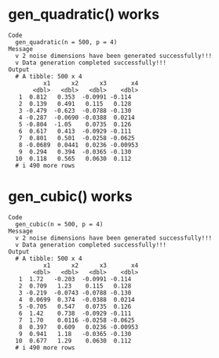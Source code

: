 # gen_quadratic() works

    Code
      gen_quadratic(n = 500, p = 4)
    Message
      v 2 noise dimensions have been generated successfully!!!
      v Data generation completed successfully!!!
    Output
      # A tibble: 500 x 4
              x1      x2      x3       x4
           <dbl>   <dbl>   <dbl>    <dbl>
       1  0.812   0.353  -0.0991 -0.114  
       2  0.139   0.491   0.115   0.128  
       3 -0.479  -0.623  -0.0788 -0.130  
       4 -0.287  -0.0690 -0.0388  0.0214 
       5 -0.804  -1.05    0.0735  0.126  
       6  0.617   0.413  -0.0929 -0.111  
       7  0.801   0.501  -0.0258 -0.0625 
       8 -0.0689  0.0441  0.0236 -0.00953
       9  0.294   0.394  -0.0365 -0.130  
      10  0.118   0.565   0.0630  0.112  
      # i 490 more rows

# gen_cubic() works

    Code
      gen_cubic(n = 500, p = 4)
    Message
      v 2 noise dimensions have been generated successfully!!!
      v Data generation completed successfully!!!
    Output
      # A tibble: 500 x 4
              x1      x2      x3       x4
           <dbl>   <dbl>   <dbl>    <dbl>
       1  1.72   -0.203  -0.0991 -0.114  
       2  0.709   1.23    0.115   0.128  
       3 -0.219  -0.0743 -0.0788 -0.130  
       4  0.0699  0.374  -0.0388  0.0214 
       5 -0.705   0.547   0.0735  0.126  
       6  1.42    0.738  -0.0929 -0.111  
       7  1.70    0.0116 -0.0258 -0.0625 
       8  0.397   0.609   0.0236 -0.00953
       9  0.941   1.18   -0.0365 -0.130  
      10  0.677   1.29    0.0630  0.112  
      # i 490 more rows

